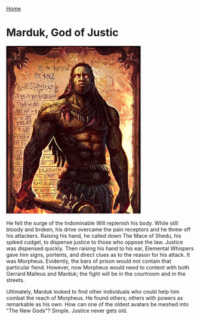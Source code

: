 [Home](index.md "Home")

# Marduk, God of Justic

![Marduk](assets/images/marduk.jpeg "Marduk")

He felt the surge of the Indominable Will replenish his body. While still bloody and broken, his drive overcame the pain receptors and he threw off his attackers. Raising his hand, he called down The Mace of Shedu, his spiked cudgel, to dispense justice to those who oppose the law. Justice was dispensed quickly. Then raising his hand to his ear, Elemental Whispers gave him signs, portents, and direct clues as to the reason for his attack. It was Morpheus. Evidently, the bars of prison would not contain that particular fiend. However, now Morpheus would need to content with both Gerrard Malleus and Marduk; the fight will be in the courtroom and in the streets.

Ultimately, Marduk looked to find other individuals who could help him combat the reach of Morpheus. He found others; others with powers as remarkable as his own. How can one of the oldest avatars be meshed into "The New Gods"? Simple. Justice never gets old. 